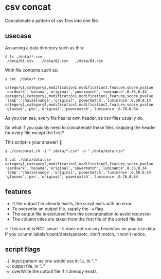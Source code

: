 # csv concat
Concatenate a pattern of csv files into one file.

## usecase
Assuming a data directory such as this:

```console
$ ls ./data/*.csv
./data/01.csv   ./data/02.csv   ./data/03.csv
```

With file contents such as:
```console
$ cat ./data/*.csv

category1,category2,modification1,modification2,feature,score,pvalue
'aardvark','banana','original','powermatch','luminance',0.36,0.34
category1,category2,modification1,modification2,feature,score,pvalue
'lamp','chaiselounge','original','powermatch','luminance',0.59,0.14
category1,category2,modification1,modification2,feature,score,pvalue
'glasses','pen','original','powermatch','luminance',0.76,0.84
```

As you can see, every file has its own header, as csv files usually do.

So what if you quickly need to concatenate these files, skipping the header for every file except the first?

This script is your answer! :tada:

```console
$ ./csvconcat.sh -i "./data/*.csv" -o "./data/data.csv" 
```

```console
$ cat ./data/data.csv
category1,category2,modification1,modification2,feature,score,pvalue
'aardvark','banana','original','powermatch','luminance',0.36,0.34
'lamp','chaiselounge','original','powermatch','luminance',0.59,0.14
'glasses','pen','original','powermatch','luminance',0.76,0.84
```

## features
- If the output file already exists, the script exits with an error
- To overwrite an output file, supply the `-w` flag
- The output file is excluded from the concatenation to avoid recursion
- The column titles are taken from the first file of the sorted file list



:fire: This script is NOT smart - it does not run any heuristics on your csv data.  
If you column labels/count/datatypes/etc. don't match, it won't notice.

## script flags

`-i`: input pattern as one would use in `ls`, in ".."  
`-o`: output file, in ".."  
`-w`: overWrite the output file if it already exists  
